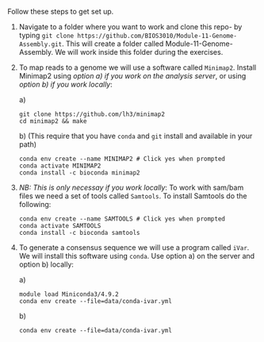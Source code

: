 Follow these steps to get set up. 

1. Navigate to a folder where you want to work and clone this repo- by typing `git clone https://github.com/BIOS3010/Module-11-Genome-Assembly.git`. This will create a folder called Module-11-Genome-Assembly. We will work inside this folder during the exercises.
2. To map reads to a genome we will use a software called `Minimap2`. Install Minimap2 using _option a) if you work on the analysis server_, or using _option b) if you work locally_:  

   a)  
   ```
   git clone https://github.com/lh3/minimap2
   cd minimap2 && make
   ```
   
   b) (This require that you have `conda` and `git` install and available in your path)    
   ```
   conda env create --name MINIMAP2 # Click yes when prompted
   conda activate MINIMAP2
   conda install -c bioconda minimap2
   ```
3. _NB: This is only necessay if you work locally_: To work with sam/bam files we need a set of tools called `Samtools`. To install Samtools do the following:

   ```
   conda env create --name SAMTOOLS # Click yes when prompted
   conda activate SAMTOOLS
   conda install -c bioconda samtools
   ```

4. To generate a consensus sequence we will use a program called `iVar`. We will install this software using `conda`. Use option a) on the server and option b) locally:

   a)
   ```
   module load Miniconda3/4.9.2
   conda env create --file=data/conda-ivar.yml   
   ```
   
   b)
   ```
   conda env create --file=data/conda-ivar.yml  
   ```
  

